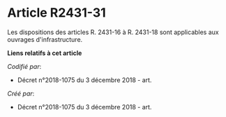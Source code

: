 # Article R2431-31

Les dispositions des articles R. 2431-16 à R. 2431-18 sont applicables aux ouvrages d'infrastructure.

**Liens relatifs à cet article**

_Codifié par_:

  - Décret n°2018-1075 du 3 décembre 2018 - art.

_Créé par_:

  - Décret n°2018-1075 du 3 décembre 2018 - art.
